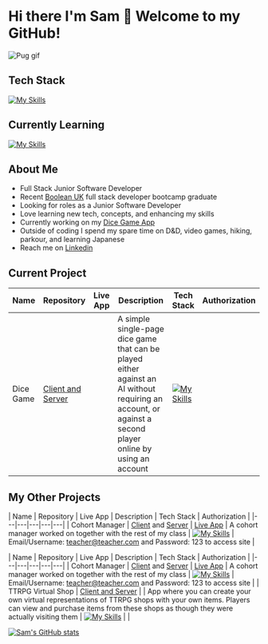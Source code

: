 # Hi there I'm Sam 👋 Welcome to my GitHub!

![Pug gif](https://media0.giphy.com/media/eBvjFITg9x6aQ/giphy.gif?cid=790b761176cb5d210eee5b782d997efbba54706f141e6333&rid=giphy.gif&ct=g)

##  Tech Stack

[![My Skills](https://skillicons.dev/icons?i=html,css,js,react,nodejs,prisma,postgres,express,bootstrap)](https://skillicons.dev)

##  Currently Learning 

[![My Skills](https://skillicons.dev/icons?i=ts,tailwind,nextjs)](https://skillicons.dev)

## About Me

- Full Stack Junior Software Developer
- Recent [Boolean UK](https://github.com/boolean-uk) full stack developer bootcamp graduate
- Looking for roles as a Junior Software Developer
- Love learning new tech, concepts, and enhancing my skills
- Currently working on my [Dice Game App](https://github.com/CoderManSam/dice-game)
- Outside of coding I spend my spare time on D&D, video games, hiking, parkour, and learning Japanese
- Reach me on [Linkedin](https://www.linkedin.com/in/samuel-thomas-705061256/)

## Current Project

|  Name | Repository  | Live App  |  Description | Tech Stack  | Authorization |
|---|---|---|---|---|---|
|  Dice Game |  [Client and Server](https://github.com/CoderManSam/dice-game) |   |  A simple single-page dice game that can be played either against an AI without requiring an account, or against a second player online by using an account |  [![My Skills](https://skillicons.dev/icons?i=ts,react,prisma,nodejs,nextjs,tailwind)](https://skillicons.dev) |   |

## My Other Projects

|  Name | Repository  | Live App  |  Description | Tech Stack  | Authorization |
|---|---|---|---|---|
|  Cohort Manager | [Client](https://github.com/CoderManSam/team-dev-client-c6) and [Server](https://github.com/CoderManSam/team-dev-server-c6) | [Live App](https://cohortmanager.netlify.app/)  |  A cohort manager worked on together with the rest of my class |  [![My Skills](https://skillicons.dev/icons?i=js,react,prisma,nodejs,postgres,express)](https://skillicons.dev) | Email/Username: teacher@teacher.com and Password: 123 to access site |

|  Name | Repository  | Live App  |  Description | Tech Stack  | Authorization |
|---|---|---|---|---|
|  Cohort Manager | [Client](https://github.com/CoderManSam/team-dev-client-c6) and [Server](https://github.com/CoderManSam/team-dev-server-c6) | [Live App](https://cohortmanager.netlify.app/)  |  A cohort manager worked on together with the rest of my class |  [![My Skills](https://skillicons.dev/icons?i=js,react,prisma,nodejs,postgres,express)](https://skillicons.dev) | Email/Username: teacher@teacher.com and Password: 123 to access site |
|  TTRPG Virtual Shop | [Client and Server](https://github.com/CoderManSam/ttrpg-virtual-shop)  |   |  App where you can create your own virtual representations of TTRPG shops with your own items. Players can view and purchase items from these shops as though they were actually visiting them |  [![My Skills](https://skillicons.dev/icons?i=js,react,prisma,nodejs,postgres,express,bootstrap,materialui)](https://skillicons.dev) | |

[![Sam's GitHub stats](https://github-readme-stats.vercel.app/api?username=CoderManSam&hide=stars&theme=algolia)](https://github.com/CoderManSam/github-readme-stats) 
